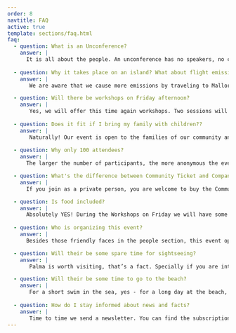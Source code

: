 ```yaml
---
order: 8
navtitle: FAQ
active: true
template: sections/faq.html
faq:
  - question: What is an Unconference?
    answer: |
      It is all about the people. An unconference has no speakers, no call for papers and no agenda in advance. All is made by attendees. The unconference starts with a big welcome and introduction game. The next step is asking for session inputs and therefore topics are greatly varied. There are two kinds of sessions: interests and contributions. A contribution has a learning which is shared by the attendee. A smart topic which needs to be spread within community. An interest is a question by an attendee and the group is asked for their knowledge. It goes like this: You name the topic, we find the speaker. Topics can be hard like tech-subjects in engineering or developing. But also soft like awareness of team movements, fast moving world topics or personal development. We all learn from each other. One of the key parts of the unconference are coffee breaks. Those time in between sessions give the opportunity to continue conversations from sessions, exchange opinions and ideas. Conclusion of an unconference: Sharing is caring!
      
  - question: Why it takes place on an island? What about flight emissions? 
    answer: |
       We are aware that we cause more emissions by traveling to Mallorca than if we were looking for a location on the mainland. But we have appreciated the Mediterranean atmosphere of the island for years and would not want to miss it. But through our sponsor Innogames we will offset a considerable part of the issue financially. We will let you know shortly which project we will support.

  - question: Will there be workshops on Friday afternoon? 
    answer: |
       Yes, we will offer this time again workshops. Two sessions will deal with soft skill topics, another will be a 100 % tech workshop. If you want to join please plan your arrival on Thurday. Soon you can book your seat via our ticketing.
       
  - question: Does it fit if I bring my family with children?? 
    answer: |
       Naturally! Our event is open to the families of our community and looks forward to a lot of partners as well as children. We are happy to offer a leisure program if there are more than 10 partners and more than 10 children.
          
  - question: Why only 100 attendees?
    answer: |
      The larger the number of participants, the more anonymous the event. That's exactly what we don't want. We want a family atmosphere where everyone can and should participate in his or her own way. 

  - question: What's the difference between Community Ticket and Company Ticket?
    answer: |
      If you join as a private person, you are welcome to buy the Community Ticket. Companies need to buy Company Tickets. This helps us to make the self paid community tickets as affordable as possible.

  - question: Is food included?
    answer: |
      Absolutely YES! During the Workshops on Friday we will have some snacks and a sundowner in the evening. On Saturday and Sunday we will have lunch together and also snacks with fruits, cakes and coffee afterwards. On Saturday evening we organized a dinner for all of us. The only occasion where we don’ t serve food is the cocktail event on Friday evening.
      
  - question: Who is organizing this event?
    answer: |
      Besides those friendly faces in the people section, this event operator is boot e.V. - Best of Open Technologies. The purpose of this association is the promotion of education, research and science in the field of open information and communication technology, in particular open source software. One main field is organizing several events within open source technologies. One event was the former PHPucEU – PHP Unconference Europe – and since 3 years we are happy to go together on with WEUC – Web Engineering Unconference. Our work in organization and other fields are unpaid and we do not have commercial targets.

  - question: Will their be some spare time for sightseeing?
    answer: |
       Palma is worth visiting, that’s a fact. Specially if you are into urban cities, Spanish history and contemporary art - than you should plan one or two additional days. Once the unconference has started, time flies away, and we assume that you will have not the time for sightseeing. 

  - question: Will their be some time to go to the beach?
    answer: |
       For a short swim in the sea, yes - for a long day at the beach, no. If you love to combine beach and unconference, we recommend planning one additional day.  
       
  - question: How do I stay informed about news and facts? 
    answer: |
       Time to time we send a newsletter. You can find the subscription field below. But we are also quite active on Facebook and Twitter. You can find links to our profile in the footer.  
---
```

